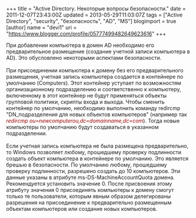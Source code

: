+++
title = "Active Directory. Некоторые вопросы безопасности."
date = 2011-12-07T23:43:00Z
updated = 2013-05-29T11:03:07Z
tags = ["Active Directory", "security", "безопасность", "AD", "MS"]
blogimport = true 
[author]
	name = "devi1"
	uri = "https://www.blogger.com/profile/05777499482649623616"
+++

При добавлении компьютера в домен AD необходимо его предварительное размещение (создание учетной записи компьютера в AD). Это обусловлено некоторыми аспектами безопасности.<br /><br />При присоединении компьютера к домену без его предварительного размещения, учетная запись компьютера создается в контейнере по умолчанию (Computers). Этот контейнер уступает по возможностям организационному подразделению и соответственно к компьютеру, включенному в этот контейнер не будут применяться объекты групповой политики, скрипты входа и выхода. Чтобы сменить контейнер по умолчанию, необходимо выполнить команду redircmp "DN_подразделения для новых объектов компьютеров" (например так <span style="color: #990000;"><i>redircmp ou=newcomputerou,dc=domainname,dc=com</i></span>). Тогда новые компьютеры по умолчанию будут создаваться в указанном подразделении.<br /><br />Если учетная запись компьютера не была размещена предварительно, то Windows позволяет любому, прошедшему проверку подлинности создать объект компьютера в контейнере по умолчанию. Это является брешью в безопасности. По умолчанию любому, прошедшему проверку подлинности, разрешено создать до 10 компьютеров. Эти данные указаны в атрибуте ms-DS-MachineAccountQuota домена. Рекомендуется установить значение 0. После присвоения этому атрибуту значения 0 присоединять компьютеры к домену смогут только те пользователи, которым явным образом делегированы разрешения на присоединение к предварительно размещенным объектам компьютеров или создание новых компьютеров.
